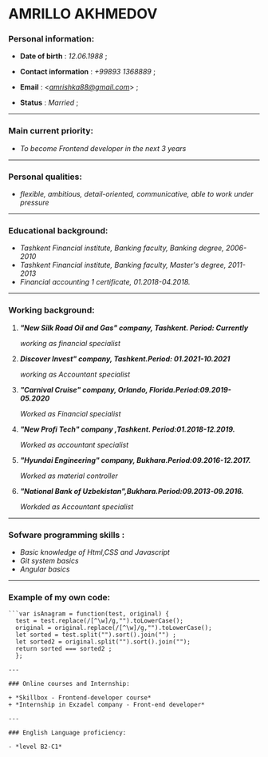 # AMRILLO AKHMEDOV

### Personal information: 

+ **Date of birth** : *12.06.1988* ; 

+ **Contact information** : *+99893 1368889* ;  

+ **Email** : <*amrishka88@gmail.com*> ; 

+ **Status** : *Married* ;

---

### Main current priority: 

+ *To become Frontend developer in the next 3 years* 

---

### Personal qualities: 

+ *flexible, ambitious, detail-oriented, communicative, able to work under pressure* 

---

### Educational background: 

- *Tashkent Financial institute, Banking faculty, Banking degree, 2006-2010*
- *Tashkent Financial institute, Banking faculty, Master's degree, 2011-2013*
- *Financial accounting 1 certificate, 01.2018-04.2018.*

---

### Working background: 
1. ***"New Silk Road Oil and Gas" company, Tashkent. Period: Currently***

    *working as financial specialist*

1. ***Discover Invest" company, Tashkent.Period: 01.2021-10.2021***

   *working as Accountant specialist* 
   
2. ***"Carnival Cruise" company, Orlando, Florida.Period:09.2019-05.2020***

   *Worked as Financial specialist* 

3. ***"New Profi Tech" company ,Tashkent. Period:01.2018-12.2019.*** 

   *Worked as accountant specialist*
   
4. ***"Hyundai Engineering" company, Bukhara.Period:09.2016-12.2017.***

    *Worked as material controller*
    
5. ***"National Bank of Uzbekistan",Bukhara.Period:09.2013-09.2016.***

    *Workded as Accountant specialist*
    
---

### Sofware programming skills : 

+ *Basic knowledge of Html,CSS and Javascript* 
+ *Git system basics*
+ *Angular basics*

---

### Example of my own code:

    ```var isAnagram = function(test, original) {
      test = test.replace(/[^\w]/g,"").toLowerCase();
      original = original.replace(/[^\w]/g,"").toLowerCase(); 
      let sorted = test.split("").sort().join("") ; 
      let sorted2 = original.split("").sort().join(""); 
      return sorted === sorted2 ;
      };
   ```
---

### Online courses and Internship: 

+ *Skillbox - Frontend-developer course* 
+ *Internship in Exzadel company - Front-end developer*

---

### English Language proficiency: 

- *level B2-C1* 